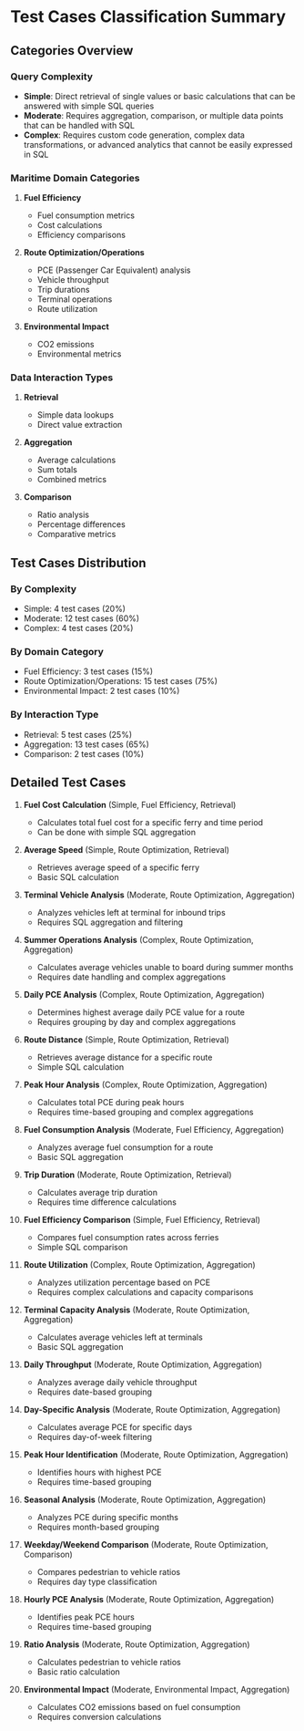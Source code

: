 # Test Cases Classification Summary

## Categories Overview

### Query Complexity
- **Simple**: Direct retrieval of single values or basic calculations that can be answered with simple SQL queries
- **Moderate**: Requires aggregation, comparison, or multiple data points that can be handled with SQL
- **Complex**: Requires custom code generation, complex data transformations, or advanced analytics that cannot be easily expressed in SQL

### Maritime Domain Categories
1. **Fuel Efficiency**
   - Fuel consumption metrics
   - Cost calculations
   - Efficiency comparisons

2. **Route Optimization/Operations**
   - PCE (Passenger Car Equivalent) analysis
   - Vehicle throughput
   - Trip durations
   - Terminal operations
   - Route utilization

3. **Environmental Impact**
   - CO2 emissions
   - Environmental metrics

### Data Interaction Types
1. **Retrieval**
   - Simple data lookups
   - Direct value extraction

2. **Aggregation**
   - Average calculations
   - Sum totals
   - Combined metrics

3. **Comparison**
   - Ratio analysis
   - Percentage differences
   - Comparative metrics

## Test Cases Distribution

### By Complexity
- Simple: 4 test cases (20%)
- Moderate: 12 test cases (60%)
- Complex: 4 test cases (20%)

### By Domain Category
- Fuel Efficiency: 3 test cases (15%)
- Route Optimization/Operations: 15 test cases (75%)
- Environmental Impact: 2 test cases (10%)

### By Interaction Type
- Retrieval: 5 test cases (25%)
- Aggregation: 13 test cases (65%)
- Comparison: 2 test cases (10%)

## Detailed Test Cases

1. **Fuel Cost Calculation** (Simple, Fuel Efficiency, Retrieval)
   - Calculates total fuel cost for a specific ferry and time period
   - Can be done with simple SQL aggregation

2. **Average Speed** (Simple, Route Optimization, Retrieval)
   - Retrieves average speed of a specific ferry
   - Basic SQL calculation

3. **Terminal Vehicle Analysis** (Moderate, Route Optimization, Aggregation)
   - Analyzes vehicles left at terminal for inbound trips
   - Requires SQL aggregation and filtering

4. **Summer Operations Analysis** (Complex, Route Optimization, Aggregation)
   - Calculates average vehicles unable to board during summer months
   - Requires date handling and complex aggregations

5. **Daily PCE Analysis** (Complex, Route Optimization, Aggregation)
   - Determines highest average daily PCE value for a route
   - Requires grouping by day and complex aggregations

6. **Route Distance** (Simple, Route Optimization, Retrieval)
   - Retrieves average distance for a specific route
   - Simple SQL calculation

7. **Peak Hour Analysis** (Complex, Route Optimization, Aggregation)
   - Calculates total PCE during peak hours
   - Requires time-based grouping and complex aggregations

8. **Fuel Consumption Analysis** (Moderate, Fuel Efficiency, Aggregation)
   - Analyzes average fuel consumption for a route
   - Basic SQL aggregation

9. **Trip Duration** (Moderate, Route Optimization, Retrieval)
   - Calculates average trip duration
   - Requires time difference calculations

10. **Fuel Efficiency Comparison** (Simple, Fuel Efficiency, Retrieval)
    - Compares fuel consumption rates across ferries
    - Simple SQL comparison

11. **Route Utilization** (Complex, Route Optimization, Aggregation)
    - Analyzes utilization percentage based on PCE
    - Requires complex calculations and capacity comparisons

12. **Terminal Capacity Analysis** (Moderate, Route Optimization, Aggregation)
    - Calculates average vehicles left at terminals
    - Basic SQL aggregation

13. **Daily Throughput** (Moderate, Route Optimization, Aggregation)
    - Analyzes average daily vehicle throughput
    - Requires date-based grouping

14. **Day-Specific Analysis** (Moderate, Route Optimization, Aggregation)
    - Calculates average PCE for specific days
    - Requires day-of-week filtering

15. **Peak Hour Identification** (Moderate, Route Optimization, Aggregation)
    - Identifies hours with highest PCE
    - Requires time-based grouping

16. **Seasonal Analysis** (Moderate, Route Optimization, Aggregation)
    - Analyzes PCE during specific months
    - Requires month-based grouping

17. **Weekday/Weekend Comparison** (Moderate, Route Optimization, Comparison)
    - Compares pedestrian to vehicle ratios
    - Requires day type classification

18. **Hourly PCE Analysis** (Moderate, Route Optimization, Aggregation)
    - Identifies peak PCE hours
    - Requires time-based grouping

19. **Ratio Analysis** (Moderate, Route Optimization, Aggregation)
    - Calculates pedestrian to vehicle ratios
    - Basic ratio calculation

20. **Environmental Impact** (Moderate, Environmental Impact, Aggregation)
    - Calculates CO2 emissions based on fuel consumption
    - Requires conversion calculations